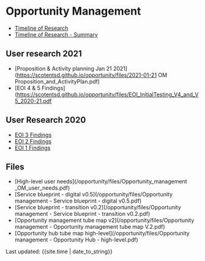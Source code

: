 # Opportunity Management

- [Timeline of Research](timeline/)
- [Timeline of Research - Summary](timeline_summary/)

## User research 2021
- [Proposition & Activity planning Jan 21 2021](https://scotentsd.github.io/opportunity/files/2021-01-21 OM Proposition_and_ActivityPlan.pdf)
- [EOI 4 & 5 Findings](https://scotentsd.github.io/opportunity/files/EOI_InitialTesting_V4_and_V5_2020-21.pdf

## User Research 2020
- [EOI 3 Findings](https://scotentsd.github.io/opportunity/files/EOI_InitialTesting_V3_Dec17_2020.pdf)
- [EOI 2 Findings](https://scotentsd.github.io/opportunity/files/EOI_InitialTesting_V2_Dec08_2020.pdf)
- [EOI 1 Findings](https://scotentsd.github.io/opportunity/files/EOI_InitialTesting_V1_Nov30_2020.pdf)

## Files
- [High-level user needs](/opportunity/files/Opportunity_management _OM_user_needs.pdf)
- [Service blueprint - digital v0.5](/opportunity/files/Opportunity management - Service blueprint - digital v0.5.pdf)
- [Service blueprint - transition v0.2](/opportunity/files/Opportunity management - Service blueprint - transition v0.2.pdf)
- [Opportunity management tube map v2](/opportunity/files/Opportunity management - Opportunity management tube map V.2.pdf) 
- [Opportunity hub tube map high-level](/opportunity/files/Opportunity management - Opportunity Hub - high-level.pdf)

<div>Last updated: {{site.time | date_to_string}}</div>
